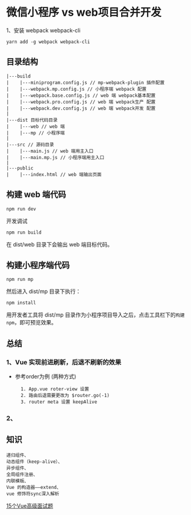 
# 微信小程序 vs web项目合并开发

1、安装 webpack webpack-cli

	yarn add -g webpack webpack-cli


## 目录结构

```
|---build
|    |---miniprogram.config.js // mp-webpack-plugin 插件配置
|    |---webpack.mp.config.js // 小程序端 webpack 配置
|    |---webpack.base.config.js // web 端 webpack基本配置
|    |---webpack.pro.config.js // web 端 webpack生产 配置
|    |---webpack.dev.config.js // web 端 webpack开发 配置
|
|---dist 目标代码目录
|    |---web // web 端
|    |---mp // 小程序端
|
|---src // 源码目录
|    |---main.js // web 端用主入口
|    |---main.mp.js // 小程序端用主入口
|
|---public
|    |---index.html // web 端输出页面
```

## 构建 web 端代码

```
npm run dev
```

开发调试


```
npm run build
```

在 dist/web 目录下会输出 web 端目标代码。

## 构建小程序端代码

```
npm run mp
```

然后进入 dist/mp 目录下执行：

```
npm install
```

用开发者工具将 dist/mp 目录作为小程序项目导入之后，点击工具栏下的`构建 npm`，即可预览效果。


## 总结

### 1、Vue 实现前进刷新，后退不刷新的效果

- 参考order为例 (两种方式)

		1. App.vue roter-view 设置
		2. 路由后退需要更改为 $router.go(-1)
		3. router meta 设置 keepAlive

### 2、


## 知识


	递归组件、
	动态组件（keep-alive）、
	异步组件、
	全局组件注册、
	内联模板、
	Vue 的构造器——extend、
	vue 修饰符sync深入解析

[15个Vue高级面试题](https://juejin.im/post/5de4d126f265da05c33fcb9d)